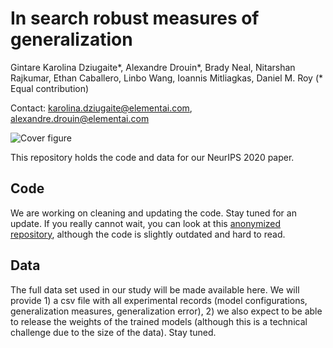 # In search robust measures of generalization

Gintare Karolina Dziugaite\*, Alexandre Drouin\*, Brady Neal, Nitarshan Rajkumar, Ethan Caballero, Linbo Wang, Ioannis Mitliagkas, Daniel M. Roy
(\* Equal contribution)

Contact: karolina.dziugaite@elementai.com, alexandre.drouin@elementai.com

![Cover figure](https://github.com/nitarshan/robust-generalization-measures/raw/master/paper_graphic.png)

This repository holds the code and data for our NeurIPS 2020 paper.

## Code

We are working on cleaning and updating the code. Stay tuned for an update. If you really cannot wait, you can look at this [anonymized repository](https://github.com/nitarshan/banana-smoothie-recipe-1776), although the code is slightly outdated and hard to read.


## Data

The full data set used in our study will be made available here. We will provide 1) a csv file with all experimental records (model configurations, generalization measures, generalization error), 2) we also expect to be able to release the weights of the trained models (although this is a technical challenge due to the size of the data). Stay tuned.
